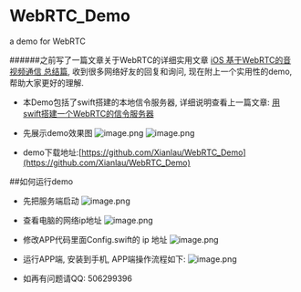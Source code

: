 # WebRTC_Demo
a demo for WebRTC

######之前写了一篇文章关于WebRTC的详细实用文章 [iOS 基于WebRTC的音视频通信 总结篇](https://www.jianshu.com/p/b8363efb483b), 收到很多网络好友的回复和询问, 现在附上一个实用性的demo, 帮助大家更好的理解.
- 本Demo包括了swift搭建的本地信令服务器, 详细说明查看上一篇文章: [用swift搭建一个WebRTC的信令服务器](https://www.jianshu.com/p/05e012874bd4)

- 先展示demo效果图
![image.png](https://upload-images.jianshu.io/upload_images/2185643-144d3ebf202de562.png?imageMogr2/auto-orient/strip%7CimageView2/2/w/300)
![image.png](https://upload-images.jianshu.io/upload_images/2185643-947e26a1ce9b6194.png?imageMogr2/auto-orient/strip%7CimageView2/2/w/300)

- demo下载地址:[https://github.com/Xianlau/WebRTC_Demo](https://github.com/Xianlau/WebRTC_Demo)

##如何运行demo
- 先把服务端启动
![image.png](https://upload-images.jianshu.io/upload_images/2185643-f7875231154e6c53.png?imageMogr2/auto-orient/strip%7CimageView2/2/w/300)
- 查看电脑的网络ip地址
![image.png](https://upload-images.jianshu.io/upload_images/2185643-6ef9b66cc2095833.png?imageMogr2/auto-orient/strip%7CimageView2/2/w/300)
- 修改APP代码里面Config.swift的 ip 地址
![image.png](https://upload-images.jianshu.io/upload_images/2185643-fe172241d0aa7c07.png?imageMogr2/auto-orient/strip%7CimageView2/2/w/400)

-  运行APP端, 安装到手机, APP端操作流程如下:
![image.png](https://upload-images.jianshu.io/upload_images/2185643-b51faafae531c520.png?imageMogr2/auto-orient/strip%7CimageView2/2/w/1240)

- 如再有问题请QQ: 506299396
